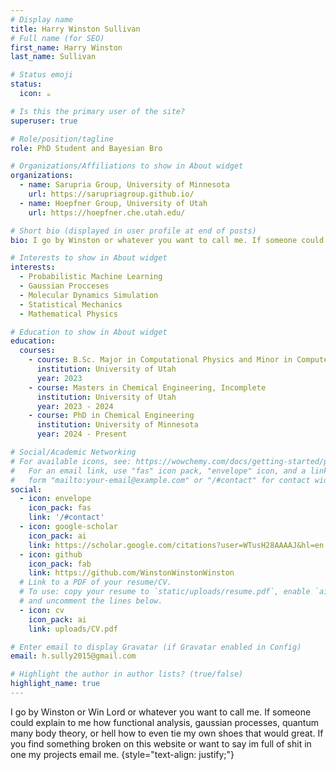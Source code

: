 ```yaml
---
# Display name
title: Harry Winston Sullivan
# Full name (for SEO)
first_name: Harry Winston
last_name: Sullivan

# Status emoji
status:
  icon: ☕️

# Is this the primary user of the site?
superuser: true

# Role/position/tagline
role: PhD Student and Bayesian Bro

# Organizations/Affiliations to show in About widget
organizations:
  - name: Sarupria Group, University of Minnesota
    url: https://sarupriagroup.github.io/
  - name: Hoepfner Group, University of Utah
    url: https://hoepfner.che.utah.edu/

# Short bio (displayed in user profile at end of posts)
bio: I go by Winston or whatever you want to call me. If someone could explain to me how functional analysis, gaussian processes, quantum many body theory, or how to tie my own shoes that would great. Mathematics, the only hobby which somehow makes you both smarter and stupider at the same time.

# Interests to show in About widget
interests:
  - Probabilistic Machine Learning
  - Gaussian Procceses
  - Molecular Dynamics Simulation
  - Statistical Mechanics
  - Mathematical Physics

# Education to show in About widget
education:
  courses:
    - course: B.Sc. Major in Computational Physics and Minor in Computer Science
      institution: University of Utah
      year: 2023 
    - course: Masters in Chemical Engineering, Incomplete
      institution: University of Utah
      year: 2023 - 2024
    - course: PhD in Chemical Engineering
      institution: University of Minnesota
      year: 2024 - Present

# Social/Academic Networking
# For available icons, see: https://wowchemy.com/docs/getting-started/page-builder/#icons
#   For an email link, use "fas" icon pack, "envelope" icon, and a link in the
#   form "mailto:your-email@example.com" or "/#contact" for contact widget.
social:
  - icon: envelope
    icon_pack: fas
    link: '/#contact'
  - icon: google-scholar
    icon_pack: ai
    link: https://scholar.google.com/citations?user=WTusH28AAAAJ&hl=en
  - icon: github
    icon_pack: fab
    link: https://github.com/WinstonWinstonWinston
  # Link to a PDF of your resume/CV.
  # To use: copy your resume to `static/uploads/resume.pdf`, enable `ai` icons in `params.yaml`,
  # and uncomment the lines below.
  - icon: cv
    icon_pack: ai
    link: uploads/CV.pdf

# Enter email to display Gravatar (if Gravatar enabled in Config)
email: h.sully2015@gmail.com

# Highlight the author in author lists? (true/false)
highlight_name: true
---
```


I go by Winston or Win Lord or whatever you want to call me. If someone could explain to me how functional analysis, gaussian processes, quantum many body theory, or hell how to even tie my own shoes that would great. If you find something broken on this website or want to say im full of shit in one my projects email me.
{style="text-align: justify;"}
